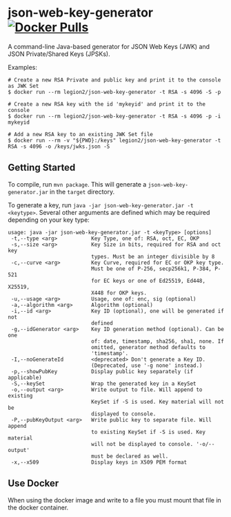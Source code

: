 # json-web-key-generator [![Docker Pulls](https://img.shields.io/docker/pulls/legion2/json-web-key-generator)](https://hub.docker.com/r/legion2/json-web-key-generator)
A command-line Java-based generator for JSON Web Keys (JWK) and JSON Private/Shared Keys (JPSKs).

Examples:
```
# Create a new RSA Private and public key and print it to the console as JWK Set
$ docker run --rm legion2/json-web-key-generator -t RSA -s 4096 -S -p

# Create a new RSA key with the id 'mykeyid' and print it to the console
$ docker run --rm legion2/json-web-key-generator -t RSA -s 4096 -p -i mykeyid

# Add a new RSA key to an existing JWK Set file
$ docker run --rm -v "${PWD}:/keys" legion2/json-web-key-generator -t RSA -s 4096 -o /keys/jwks.json -S
```

## Getting Started

To compile, run `mvn package`.
This will generate a `json-web-key-generator.jar` in the `target` directory.

To generate a key, run `java -jar json-web-key-generator.jar -t <keytype>`.
Several other arguments are defined which may be required depending on your key type:

```
usage: java -jar json-web-key-generator.jar -t <keyType> [options]
 -t,--type <arg>           Key Type, one of: RSA, oct, EC, OKP
 -s,--size <arg>           Key Size in bits, required for RSA and oct key
                           types. Must be an integer divisible by 8
 -c,--curve <arg>          Key Curve, required for EC or OKP key type.
                           Must be one of P-256, secp256k1, P-384, P-521
                           for EC keys or one of Ed25519, Ed448, X25519,
                           X448 for OKP keys.
 -u,--usage <arg>          Usage, one of: enc, sig (optional)
 -a,--algorithm <arg>      Algorithm (optional)
 -i,--id <arg>             Key ID (optional), one will be generated if not
                           defined
 -g,--idGenerator <arg>    Key ID generation method (optional). Can be one
                           of: date, timestamp, sha256, sha1, none. If
                           omitted, generator method defaults to
                           'timestamp'.
 -I,--noGenerateId         <deprecated> Don't generate a Key ID.
                           (Deprecated, use '-g none' instead.)
 -p,--showPubKey           Display public key separately (if applicable)
 -S,--keySet               Wrap the generated key in a KeySet
 -o,--output <arg>         Write output to file. Will append to existing
                           KeySet if -S is used. Key material will not be
                           displayed to console.
 -P,--pubKeyOutput <arg>   Write public key to separate file. Will append
                           to existing KeySet if -S is used. Key material
                           will not be displayed to console. '-o/--output'
                           must be declared as well.
 -x,--x509                 Display keys in X509 PEM format
```

## Use Docker
When using the docker image and write to a file you must mount that file in the docker container.
